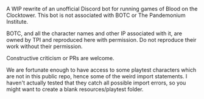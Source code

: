 A WIP rewrite of an unofficial Discord bot for running games of Blood on the Clocktower.
This bot is not associated with BOTC or The Pandemonium Institute.

BOTC, and all the character names and other IP associated with it, are owned by TPI and
reproduced here with permission. Do not reproduce their work without their permission.

Constructive criticism or PRs are welcome.

We are fortunate enough to have access to some playtest characters which are not in this
public repo, hence some of the weird import statements. I haven't actually tested that
they catch all possible import errors, so you might want to create a blank
resources/playtest folder.
